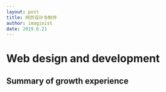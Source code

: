 ```yaml
---
layout: post
title: 网页设计与制作
author: imaginist
date: 2019.6.21
---
```


# Web design and development
## Summary of growth experience